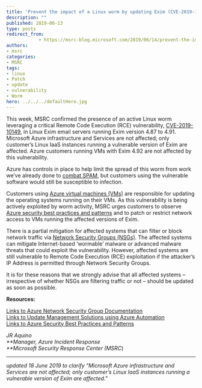 ```yaml
---
title: 'Prevent the impact of a Linux worm by updating Exim (CVE-2019-10149)'
description: ""
published: 2019-06-13
type: posts
redirect_from:
            - https://msrc-blog.microsoft.com/2019/06/14/prevent-the-impact-of-a-linux-worm-by-updating-exim-cve-2019-10149/
authors:
- msrc
categories:
- MSRC
tags:
- linux
- Patch
- update
- vulnerability
- Worm
hero: ../../../defaultHero.jpg
---
```

<!-- wp:paragraph -->

This week, MSRC confirmed the presence of an active Linux worm leveraging a critical Remote Code Execution (RCE) vulnerability, [CVE-2019-10149](https://www.exim.org/static/doc/security/CVE-2019-10149.txt), in Linux Exim email servers running Exim version 4.87 to 4.91. Microsoft Azure infrastructure and Services are not affected; only customer’s Linux IaaS instances running a vulnerable version of Exim are affected. Azure customers running VMs with Exim 4.92 are not affected by this vulnerability.

<!-- /wp:paragraph -->

<!-- wp:paragraph -->

Azure has controls in place to help limit the spread of this worm from work we’ve already done to [combat SPAM](https://blogs.msdn.microsoft.com/mast/2017/11/15/enhanced-azure-security-for-sending-emails-november-2017-update/), but customers using the vulnerable software would still be susceptible to infection.

<!-- /wp:paragraph -->

<!-- wp:paragraph -->

Customers using [Azure virtual machines (VMs)](https://azure.microsoft.com/services/virtual-machines/) are responsible for updating the operating systems running on their VMs. As this vulnerability is being actively exploited by worm activity, MSRC urges customers to observe [Azure security best practices and patterns](https://docs.microsoft.com/en-us/azure/security/security-best-practices-and-patterns) and to patch or restrict network access to VMs running the affected versions of Exim.

<!-- /wp:paragraph -->

<!-- wp:paragraph -->

There is a partial mitigation for affected systems that can filter or block network traffic via [Network Security Groups (NSGs)](https://docs.microsoft.com/en-us/azure/virtual-network/security-overview). The affected systems can mitigate Internet-based ‘wormable’ malware or advanced malware threats that could exploit the vulnerability. However, affected systems are still vulnerable to Remote Code Execution (RCE) exploitation if the attacker’s IP Address is permitted through Network Security Groups.

<!-- /wp:paragraph -->

<!-- wp:paragraph -->

It is for these reasons that we strongly advise that all affected systems – irrespective of whether NSGs are filtering traffic or not – should be updated as soon as possible.

<!-- /wp:paragraph -->

<!-- wp:paragraph -->

**Resources:**

<!-- /wp:paragraph -->

<!-- wp:paragraph -->

[Links to Azure Network Security Group Documentation](https://docs.microsoft.com/en-us/azure/virtual-network/security-overview)  
[Links to Update Management Solutions using Azure Automation](https://docs.microsoft.com/en-us/azure/automation/automation-update-management)  
[Links to Azure Security Best Practices and Patterns](https://docs.microsoft.com/en-us/azure/security/security-best-practices-and-patterns)

<!-- /wp:paragraph -->

<!-- wp:paragraph -->

_JR Aquino  
**Manager, Azure Incident Response  
**Microsoft Security Response Center (MSRC_)

<!-- /wp:paragraph -->

<!-- wp:separator -->

---

<!-- /wp:separator -->

<!-- wp:paragraph -->

_updated 18 June 2019 to clarify "Microsoft Azure infrastructure and Services are not affected; only customer’s Linux IaaS instances running a vulnerable version of Exim are affected."_

<!-- /wp:paragraph -->
